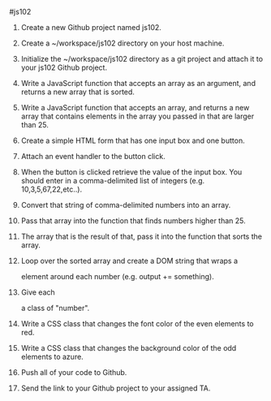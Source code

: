 #js102

  1. Create a new Github project named js102.
  2. Create a ~/workspace/js102 directory on your host machine.
  3. Initialize the ~/workspace/js102 directory as a git project and attach it to your js102 Github project.

  4. Write a JavaScript function that accepts an array as an argument, and returns a new array that is sorted.
  5. Write a JavaScript function that accepts an array, and returns a new array that contains elements in the array you passed in that are larger than 25.
  
  6. Create a simple HTML form that has one input box and one button.
  7. Attach an event handler to the button click.
  8. When the button is clicked retrieve the value of the input box. You should enter in a comma-delimited list of integers (e.g. 10,3,5,67,22,etc..).
  9. Convert that string of comma-delimited numbers into an array.
  10. Pass that array into the function that finds numbers higher than 25.
  11. The array that is the result of that, pass it into the function that sorts the array.
  12. Loop over the sorted array and create a DOM string that wraps a <div> element around each number (e.g. output += something).
  
  13. Give each <div> a class of "number".
  14. Write a CSS class that changes the font color of the even elements to red.
  15. Write a CSS class that changes the background color of the odd elements to azure.
  
  16. Push all of your code to Github.
  17. Send the link to your Github project to your assigned TA.

